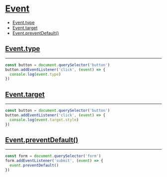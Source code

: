 # [Event](https://developer.mozilla.org/en-US/docs/Web/API/Event)

* [Event.type](#eventtype)
* [Event.target](#eventtarget)
* [Event.preventDefault()](#eventpreventdefault)

## [Event.type](https://developer.mozilla.org/en-US/docs/Web/API/Event/target)
---

```js
const button = document.querySelector('button')
button.addEventListener('click', (event) => {
  console.log(event.type)
})
```

## [Event.target](https://developer.mozilla.org/en-US/docs/Web/API/Event/target)
---

```js
const button = document.querySelector('button')
button.addEventListener('click', (event) => {
  console.log(event.target.style)
})
```

## [Event.preventDefault()](https://developer.mozilla.org/en-US/docs/Web/API/Event/preventDefault)
---

```js
const form = document.querySelector('form')
form.addEventListener('submit', (event) => {
  event.preventDefault()
})
```